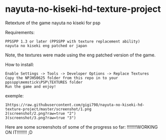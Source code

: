 # nayuta-no-kiseki-hd-texture-project
Retexture of the game nayuta no kiseki for psp

Requirements:

    PPSSPP 1.3 or later (PPSSPP with texture replacement ability)
	nayuta no kiseki eng patched or japan
	
Note, the textures were made using the eng patched version of the game.

How to install:

    Enable Settings -> Tools -> Developer Options -> Replace Textures
    Copy the NPJH50625 folder from this repo in to your ppsspp\memstick\PSP\TEXTURES folder
    Run the game and enjoy!
	
exemple:
	
	1https://raw.githubusercontent.com/gigi798/nayuta-no-kiseki-hd-texture-project/master/screenshot/1.png
	2(screenshot/2.png?raw=true "2")
	3(screenshot/3.png?raw=true "3")

	
Here are some screenshots of some of the progress so far: !!!!!!!!WORKING ON IT!!!!!!!! ;D